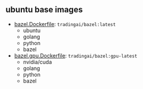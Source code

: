 ## ubuntu base images
- [bazel.Dockerfile](bazel.Dockerfile): `tradingai/bazel:latest`
  - ubuntu
  - golang
  - python
  - bazel
- [bazel.gpu.Dockerfile](bazel.gpu.Dockerfile): `tradingai/bazel:gpu-latest`
  - nvidia/cuda
  - golang
  - python
  - bazel
